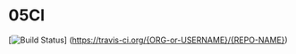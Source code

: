 # 05Cl
[![Build Status](https://travis-ci.org/{ORG-or-USERNAME}/{REPO-NAME}.png?branch=master)]
(https://travis-ci.org/{ORG-or-USERNAME}/{REPO-NAME})